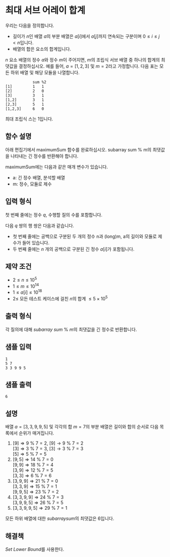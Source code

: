 # 최대 서브 어레이 합계

우리는 다음을 정의합니다.

* 길이가 $n$인 배열 $a$의 부분 배열은 $a[i]$에서 $a[j]$까지 연속되는 구분이며 $0 ≤ i ≤ j < n$입니다.
* 배열의 합은 요소의 합계입니다.

$n$ 요소 배열의 정수 $a$와 정수 $m$이 주어지면, $m$의 조립식 서브 배열 중 하나의 합계의 최댓값을 결정하십시오. 예를 들어, $a = [1, 2, 3]$ 및 $m = 2$라고 가정합니다. 다음 표는 모든 하위 배열 및 해당 모듈을 나열합니다.

```text
            sum %2
[1]         1   1
[2]         2   0
[3]         3   1
[1,2]       3   1
[2,3]       5   1
[1,2,3]     6   0
```

최대 조립식 스는 $1$입니다.

## 함수 설명

아래 편집기에서 maximumSum 함수를 완료하십시오. subarray sum % m의 최댓값을 나타내는 긴 정수를 반환해야 합니다.

maximumSum에는 다음과 같은 매개 변수가 있습니다.

* a: 긴 정수 배열, 분석할 배열
* m: 정수, 모듈로 제수

## 입력 형식

첫 번째 줄에는 정수 $q$, 수행할 질의 수를 포함합니다.

다음 $q$ 쌍의 행 쌍은 다음과 같습니다.

* 첫 번째 줄에는 공백으로 구분된 두 개의 정수 n과 (long)m, a의 길이와 모듈로 제수가 들어 있습니다.
* 두 번째 줄에는 $n$ 개의 공백으로 구분된 긴 정수 $a[i]$가 포함됩니다.

## 제약 조건

* $2 ≤ n ≤ 10^5$
* $1 ≤ m ≤ 10^{14}$
* $1 ≤ a[i] ≤ 10^{18}$
* $2 ≤$ 모든 테스트 케이스에 걸친 $n$의 합계 $≤ 5 × 10^5$

## 출력 형식

각 질의에 대해 $subarray\ sum\ \%\ m$의 최댓값을 긴 정수로 반환합니다.

## 샘플 입력

```text
1
5 7
3 3 9 9 5
```

## 샘플 출력

```text
6
```

## 설명

배열 $a = [3, 3, 9, 9, 5]$ 및 각각의 합 $m = 7$의 부분 배열은 길이와 합의 순서로 다음 목록에서 순위가 매겨집니다.

1. $[9] ⇒ 9\ \%\ 7 = 2$, $[9] → 9\ \%\ 7 = 2$\
   $[3] ⇒ 3\ \%\ 7 = 3$, $[3] → 3\ \%\ 7 = 3$\
   $[5] ⇒ 5\ \%\ 7 = 5$
2. $[9, 5] ⇒ 14\ \%\ 7 = 0$\
   $[9, 9] ⇒ 18\ \%\ 7 = 4$\
   $[3, 9] ⇒ 12\ \%\ 7 = 5$\
   $[3, 3] ⇒ 6\ \%\ 7 = 6$
3. $[3, 9, 9] ⇒ 21\ \%\ 7 = 0$\
   $[3, 3, 9] ⇒ 15\ \%\ 7 = 1$\
   $[9, 9, 5] ⇒ 23\ \%\ 7 = 2$
4. $[3, 3, 9, 9] ⇒ 24\ \%\ 7 = 3$\
   $[3, 9, 9, 5] ⇒ 26\ \%\ 7 = 5$
5. $[3, 3, 9, 9, 5] ⇒ 29\ \%\ 7 = 1$

모든 하위 배열에 대한 $subarray sum % 7$의 최댓값은 $6$입니다.

## 해결책

$Set\ Lower\ Bound$를 사용한다.